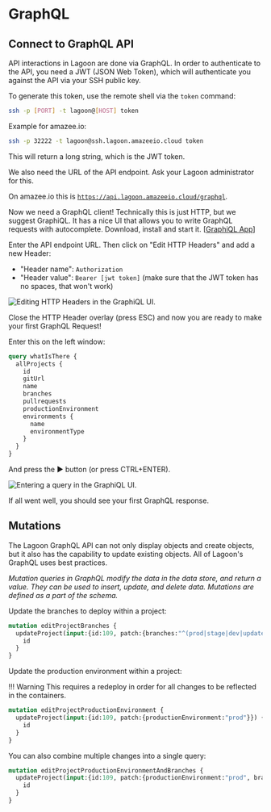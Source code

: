 # GraphQL

## Connect to GraphQL API

API interactions in Lagoon are done via GraphQL. In order to authenticate to the API, you need a JWT \(JSON Web Token\), which will authenticate you against the API via your SSH public key.

To generate this token, use the remote shell via the `token` command:

```bash title="Get token"
ssh -p [PORT] -t lagoon@[HOST] token
```

Example for amazee.io:

```bash title="Get amazee.io token"
ssh -p 32222 -t lagoon@ssh.lagoon.amazeeio.cloud token
```

This will return a long string, which is the JWT token.

We also need the URL of the API endpoint. Ask your Lagoon administrator for this.
<!-- markdown-link-check-disable-next-line -->
On amazee.io this is [`https://api.lagoon.amazeeio.cloud/graphql`](https://api.lagoon.amazeeio.cloud/graphql).

Now we need a GraphQL client! Technically this is just HTTP, but we suggest GraphiQL. It has a nice UI that allows you to write GraphQL requests with autocomplete. Download, install and start it. \[[GraphiQL App](https://github.com/skevy/graphiql-app)\]

Enter the API endpoint URL. Then click on "Edit HTTP Headers" and add a new Header:

* "Header name": `Authorization`
* "Header value": `Bearer [jwt token]` \(make sure that the JWT token has no spaces, that won't work\)

![Editing HTTP Headers in the GraphiQL UI.](./graphiql-2020-01-29-18-05-54.png)

Close the HTTP Header overlay \(press ESC\) and now you are ready to make your first GraphQL Request!

Enter this on the left window:

```graphql title="Get all projects"
query whatIsThere {
  allProjects {
    id
    gitUrl
    name
    branches
    pullrequests
    productionEnvironment
    environments {
      name
      environmentType
    }
  }
}
```

And press the ▶️ button \(or press CTRL+ENTER\).

![Entering a query in the GraphiQL UI.](./graphiql-2020-01-29-18-07-28.png)

If all went well, you should see your first GraphQL response.

## Mutations

The Lagoon GraphQL API can not only display objects and create objects, but it also has the capability to update existing objects. All of Lagoon's GraphQL uses best practices.

_Mutation queries in GraphQL modify the data in the data store, and return a value. They can be used to insert, update, and delete data. Mutations are defined as a part of the schema._

Update the branches to deploy within a project:

```graphql title="Update deploy branches"
mutation editProjectBranches {
  updateProject(input:{id:109, patch:{branches:"^(prod|stage|dev|update)$"}}) {
    id
  }
}
```

Update the production environment within a project:

!!! Warning
    This requires a redeploy in order for all changes to be reflected in the containers.

```graphql title="Update production environment"
mutation editProjectProductionEnvironment {
  updateProject(input:{id:109, patch:{productionEnvironment:"prod"}}) {
    id
  }
}
```

You can also combine multiple changes into a single query:

```graphql title="Multiple changes"
mutation editProjectProductionEnvironmentAndBranches {
  updateProject(input:{id:109, patch:{productionEnvironment:"prod", branches:"^(prod|stage|dev|update)$"}}) {
    id
  }
}
```
